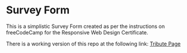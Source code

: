 # Survey Form
This is a simplistic Survey Form created as per the instructions on freeCodeCamp for the Responsive Web Design Certificate.

There is a working version of this repo at the following link: [Tribute Page](https://codepen.io/noctearmy/pen/XqOWVW)